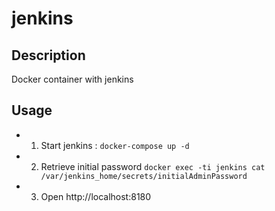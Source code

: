 # jenkins

## Description

Docker container with jenkins

## Usage

* 1) Start jenkins : `docker-compose up -d`

* 2) Retrieve initial password `docker exec -ti jenkins cat /var/jenkins_home/secrets/initialAdminPassword`

* 3) Open http://localhost:8180


